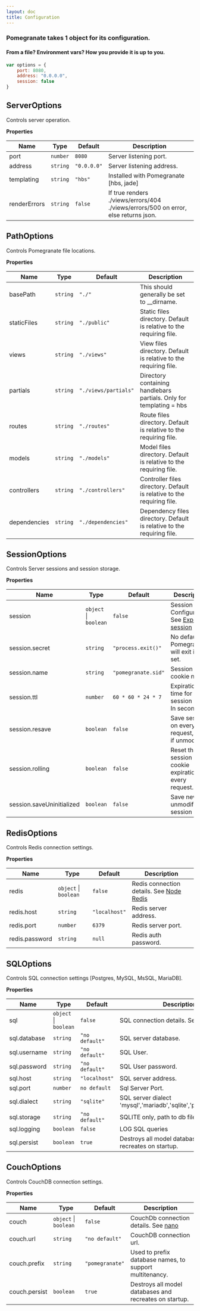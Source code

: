 ```yaml
---
layout: doc
title: Configuration
---
```


### Pomegranate takes 1 object for its configuration.

#### From a file? Environment vars? How you provide it is up to you.

```javascript
var options = {
    port: 8080,
    address: "0.0.0.0",
    session: false
}
```

<a name="module_ServerOptions"></a>
## ServerOptions
Controls server operation.

**Properties**

| Name | Type | Default | Description |
| --- | --- | --- | --- |
| port | <code>number</code> | <code>8080</code> | Server listening port. |
| address | <code>string</code> | <code>&quot;0.0.0.0&quot;</code> | Server listening address. |
| templating | <code>string</code> | <code>&quot;hbs&quot;</code> | Installed with Pomegranate [hbs, jade] |
| renderErrors | <code>string</code> | <code>false</code> | If true renders ./views/errors/404 ./views/errors/500 on error, else returns json. |



<a name="module_PathOptions"></a>
## PathOptions
Controls Pomegranate file locations.

**Properties**

| Name | Type | Default | Description |
| --- | --- | --- | --- |
| basePath | <code>string</code> | <code>&quot;./&quot;</code> | This should generally be set to __dirname. |
| staticFiles | <code>string</code> | <code>&quot;./public&quot;</code> | Static files directory. Default is relative to the requiring file. |
| views | <code>string</code> | <code>&quot;./views&quot;</code> | View files directory. Default is relative to the requiring file. |
| partials | <code>string</code> | <code>&quot;./views/partials&quot;</code> | Directory containing handlebars partials. Only for templating = hbs |
| routes | <code>string</code> | <code>&quot;./routes&quot;</code> | Route files directory. Default is relative to the requiring file. |
| models | <code>string</code> | <code>&quot;./models&quot;</code> | Model files directory. Default is relative to the requiring file. |
| controllers | <code>string</code> | <code>&quot;./controllers&quot;</code> | Controller files directory. Default is relative to the requiring file. |
| dependencies | <code>string</code> | <code>&quot;./dependencies&quot;</code> | Dependency files directory. Default is relative to the requiring file. |



<a name="module_SessionOptions"></a>
## SessionOptions
Controls Server sessions and session storage.

**Properties**

| Name | Type | Default | Description |
| --- | --- | --- | --- |
| session | <code>object</code> &#124; <code>boolean</code> | <code>false</code> | Session Configuration. See [Express-session](https://github.com/expressjs/session) |
| session.secret | <code>string</code> | <code>&quot;process.exit()&quot;</code> | No default, Pomegranate will exit if not set. |
| session.name | <code>string</code> | <code>&quot;pomegranate.sid&quot;</code> | Session cookie name. |
| session.ttl | <code>number</code> | <code>60 * 60 * 24 * 7</code> | Expiration time for session data. In seconds. |
| session.resave | <code>boolean</code> | <code>false</code> | Save session on every request, even if unmodified. |
| session.rolling | <code>boolean</code> | <code>false</code> | Reset the session cookie expiration on every request. |
| session.saveUninitialized | <code>boolean</code> | <code>false</code> | Save new but unmodified session data. |



<a name="module_RedisOptions"></a>
## RedisOptions
Controls Redis connection settings.

**Properties**

| Name | Type | Default | Description |
| --- | --- | --- | --- |
| redis | <code>object</code> &#124; <code>boolean</code> | <code>false</code> | Redis connection details. See [Node Redis](https://github.com/mranney/node_redis) |
| redis.host | <code>string</code> | <code>&quot;localhost&quot;</code> | Redis server address. |
| redis.port | <code>number</code> | <code>6379</code> | Redis server port. |
| redis.password | <code>string</code> | <code>null</code> | Redis auth password. |



<a name="module_SQLOptions"></a>
## SQLOptions
Controls SQL connection settings [Postgres, MySQL, MsSQL, MariaDB].

**Properties**

| Name | Type | Default | Description |
| --- | --- | --- | --- |
| sql | <code>object</code> &#124; <code>boolean</code> | <code>false</code> | SQL connection details. See [Sequelize](https://github.com/sequelize/sequelize) |
| sql.database | <code>string</code> | <code>&quot;no default&quot;</code> | SQL server database. |
| sql.username | <code>string</code> | <code>&quot;no default&quot;</code> | SQL User. |
| sql.password | <code>string</code> | <code>&quot;no default&quot;</code> | SQL User password. |
| sql.host | <code>string</code> | <code>&quot;localhost&quot;</code> | SQL server address. |
| sql.port | <code>number</code> | <code>no default</code> | Sql Server Port. |
| sql.dialect | <code>string</code> | <code>&quot;sqlite&quot;</code> | SQL server dialect 'mysql','mariadb','sqlite','postgres','mssql' |
| sql.storage | <code>string</code> | <code>&quot;no default&quot;</code> | SQLITE only, path to db file. |
| sql.logging | <code>boolean</code> | <code>false</code> | LOG SQL queries |
| sql.persist | <code>boolean</code> | <code>true</code> | Destroys all model databases and recreates on startup. |



<a name="module_CouchOptions"></a>
## CouchOptions
Controls CouchDB connection settings.

**Properties**

| Name | Type | Default | Description |
| --- | --- | --- | --- |
| couch | <code>object</code> &#124; <code>boolean</code> | <code>false</code> | CouchDb connection details. See [nano](https://github.com/dscape/nano) |
| couch.url | <code>string</code> | <code>&quot;no default&quot;</code> | CouchDB connection url. |
| couch.prefix | <code>string</code> | <code>&quot;pomegranate&quot;</code> | Used to prefix database names, to support multitenancy. |
| couch.persist | <code>boolean</code> | <code>true</code> | Destroys all model databases and recreates on startup. |

